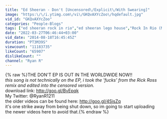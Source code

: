 ```yaml
---
title: "Ed Sheeran - Don't [Uncensored\/Explicit\/With Swearing]"
image: "https:\/\/i.ytimg.com\/vi\/GKQvAXYcZoo\/hqdefault.jpg"
vid_id: "GKQvAXYcZoo"
categories: "People-Blogs"
tags: ["ed sheeran rock in rio","ed sheeran lego house","Rock In Rio (Music Festival)"]
date: "2022-03-27T06:46:44+03:00"
vid_date: "2014-08-18T16:45:45Z"
duration: "PT3M39S"
viewcount: "11183735"
likeCount: "65907"
dislikeCount: ""
channel: "Ryan R"
---
```

{% raw %}THE DON'T EP IS OUT IN THE WORLDWIDE NOW!!<br />*this song is not technically on the EP, i took the 'fucks' from the Rick Ross remix and edited into the censored version.*<br />download link: <a rel="nofollow" target="blank" href="http://goo.gl/BvEpqk">http://goo.gl/BvEpqk</a><br />My Twitter: @RyanR1211<br />the older videos can be found here: <a rel="nofollow" target="blank" href="http://goo.gl/4SisZq">http://goo.gl/4SisZq</a><br />it's one strike away from being shut down, so im going to start uploading the newer videos here to avoid that.{% endraw %}
